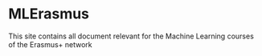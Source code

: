 # MLErasmus
This site contains all document relevant for the Machine Learning courses of the Erasmus+ network
